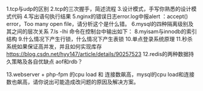 1.tcp与udp的区别
2.tcp的三次握手，简述流程
3.设计模式，手写你熟悉的设计模式代码
4.写出语句执行结果
5.nginx的错误日志error.log中报alert ：accept() error，Too many open file，请分析这个是什么错。
6.mysql的四种隔离级别及其之间的层次关系
7.ls -lhi 命令在控制台中输出如下：
8.myisam与innodb的索引结构
9.什么情况下产生行锁，什么情况下产生表锁
10.单点登录系统原理
11.秒杀系统如果保证高并发，并且如何实现库存
https://blog.csdn.net/hyy147/article/details/90257523
12.redis的两种数据持久策略及各自优缺点
aof和rdb？


13.webserver + php-fpm 的cpu load 和 连接数飙高，mysql的cpu load和连接数也飙高，请你说出可能造成改问题的原因及解决方案。


